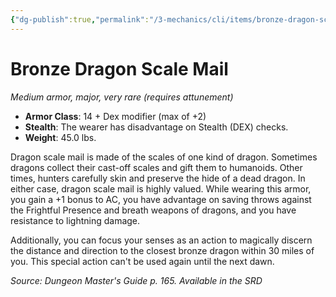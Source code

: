 ```yaml
---
{"dg-publish":true,"permalink":"/3-mechanics/cli/items/bronze-dragon-scale-mail/","tags":["ttrpg-cli/compendium/src/5e/dmg","ttrpg-cli/item/armor/medium","ttrpg-cli/item/attunement/required","ttrpg-cli/item/rarity/very-rare","ttrpg-cli/item/tier/major"],"noteIcon":""}
---
```


# Bronze Dragon Scale Mail
*Medium armor, major, very rare (requires attunement)*  


- **Armor Class**: 14 + Dex modifier (max of +2)
- **Stealth**: The wearer has disadvantage on Stealth (DEX) checks.
- **Weight**: 45.0 lbs.

Dragon scale mail is made of the scales of one kind of dragon. Sometimes dragons collect their cast-off scales and gift them to humanoids. Other times, hunters carefully skin and preserve the hide of a dead dragon. In either case, dragon scale mail is highly valued. While wearing this armor, you gain a +1 bonus to AC, you have advantage on saving throws against the Frightful Presence and breath weapons of dragons, and you have resistance to lightning damage.

Additionally, you can focus your senses as an action to magically discern the distance and direction to the closest bronze dragon within 30 miles of you. This special action can't be used again until the next dawn.

*Source: Dungeon Master's Guide p. 165. Available in the <span title='Systems Reference Document (5.1)'>SRD</span>*